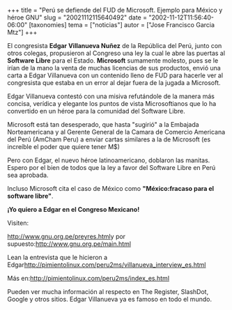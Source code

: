 +++
title = "Perú se defiende del FUD de Microsoft. Ejemplo para México y héroe GNU"
slug = "20021112115640492"
date = "2002-11-12T11:56:40-06:00"
[taxonomies]
tema = ["noticias"]
autor = ["Jose Francisco Garcia Mtz"]
+++

El congresista **Edgar Villanueva Nuñez** de la República del Perú,
junto con otros colegas, propusieron al Congreso una ley la cual le abre
las puertas al **Software Libre** para el Estado. **Microsoft**
sumamente molesto, pues se le irían de la mano la venta de muchas
licencias de sus productos, envió una carta a Edgar Villanueva con un
contenido lleno de FUD para hacerle ver al congresista que estaba en un
error al dejar fuera de la jugada a Microsoft.

Edgar Villanueva contestó con una misiva refutándole de la manera más
concisa, verídica y elegante los puntos de vista Microsoftianos que lo
ha convertido en un héroe para la comunidad del Software Libre.

<!-- more -->
Microsoft está tan desesperado, que hasta "sugirió" a la Embajada
Norteamericana y al Gerente General de la Camara de Comercio Americana
del Perú (AmCham Peru) a enviar cartas similares a la de Microsoft (es
increíble el poder que quiere tener M$)

Pero con Edgar, el nuevo héroe latinoamericano, doblaron las manitas.
Espero por el bien de todos que la ley a favor del Software Libre en
Perú sea aprobada.

Incluso Microsoft cita el caso de México como **"México:fracaso para el
software libre"**.

**¡Yo quiero a Edgar en el Congreso Mexicano!**

Visiten:

<http://www.gnu.org.pe/preyres.html>y por
supuesto:<http://www.gnu.org.pe/main.html>

Lean la entrevista que le hicieron a
Edgar<http://pimientolinux.com/peru2ms/villanueva_interview_es.html>

Más en:<http://pimientolinux.com/peru2ms/index_es.html>

Pueden ver mucha información al respecto en The Register, SlashDot,
Google y otros sitios.
Edgar Villanueva ya es famoso en todo el mundo.

